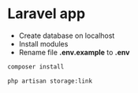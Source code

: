 # Laravel app

- Create database on localhost
- Install modules
- Rename file **.env.example** to **.env**
```bash
composer install
```

```link storage
php artisan storage:link
```